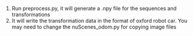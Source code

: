 1. Run preprocess.py, it will generate a .npy file for the sequences and transformations
2. It will write the transformation data in the format of oxford robot car. You may need to change the nuScenes_odom.py for copying image files